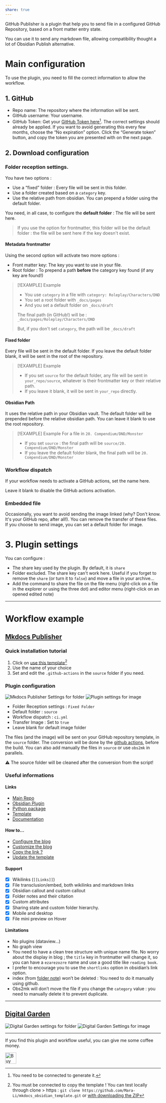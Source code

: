 ```yaml
---
share: true
---
```


GitHub Publisher is a plugin that help you to send file in a configured GitHub Repository, based on a front matter entry state. 

You can use it to send any markdown file, allowing compatibility thought a lot of Obsidian Publish alternative. 

# Main configuration

To use the plugin, you need to fill the correct information to allow the workflow. 

## 1. GitHub 

- Repo name: The repository where the information will be sent.
- GitHub username: Your username.
- GitHub Token: Get your [GitHub Token here](https://github.com/settings/tokens/new?scopes=repo)[^2]. The correct settings should already be applied. If you want to avoid generating this every few months, choose the “No expiration” option. Click the “Generate token” button, and copy the token you are presented with on the next page.


## 2. Download configuration
### Folder reception settings.

You have two options : 
- Use a “fixed” folder : Every file will be sent in this folder. 
- Use a folder created based on a `category` key.
- Use the relative path from obsidian. You can prepend a folder using the default folder. 

You need, in all case, to configure the **default folder** :  The file will be sent here.
> If you use the option for frontmatter, this folder will be the default folder : the file will be sent here if the key doesn't exist. 

#### Metadata frontmatter

Using the second option will activate two more options : 
- Front matter key: The key you want to use in your file.
- Root folder : To prepend a path **before** the category key found (if any key are found!)

> [!EXAMPLE] Example
> - You use `category` in a file with `category: Roleplay/Characters/DND`  
> - You set a root folder with `_docs/pages`  
> - And you set a default folder on `_docs/draft`  
>   
> The final path (in GitHub!) will be : `_docs/pages/Roleplay/Characters/DND`  
>   
> But, if you don't set `category`, the path will be `_docs/draft`  

#### Fixed folder
Every file will be sent in the default folder. If you leave the default folder blank, it will be sent in the root of the repository. 

> [!EXAMPLE] Example
> - If you set `source` for the default folder, any file will be sent in `your_repo/source`, whatever is their frontmatter key or their relative path.
> - If you leave it blank, it will be sent in `your_repo` directly.

#### Obsidian Path
It uses the relative path in your Obsidian vault. The default folder will be prepended before the relative obsidian path. You can leave it blank to use the root repository.

> [!EXAMPLE] Example
> For a file in `20. Compendium/DND/Monster`
> - If you set `source` :  the final path will be `source/20. Compendium/DND/Monster`
> - If you leave the default folder blank, the final path will be `20. Compendium/DND/Monster`

### Workflow dispatch

If your workflow needs to activate a GitHub actions, set the name here. 

Leave it blank to disable the GitHub actions activation.

### Embedded file

Occasionally, you want to avoid sending the image linked (why? Don't know. It's your GitHub repo, after all!). You can remove the transfer of these files.
If you choose to send image, you can set a default folder for image.

# 3. Plugin settings

You can configure :
- The share key used by the plugin. By default, it is `share`
- Folder excluded. The share key can't work here. Useful if you forget to remove the `share` (or turn it to `false`) and move a file in your archive…
- Add the command to share the file on the file menu (right-click on a file in the explorer or using the three dot) and editor menu (right-click on an opened edited note)

---
# Workflow example
## [Mkdocs Publisher](https://mara-li.github.io/obsidian_mkdocs_publisher_docs/)
### Quick installation tutorial
1. Click on [use this template](https://github.com/Mara-Li/mkdocs_obsidian_template/generate)[^1]
2. Use the name of your choice
3. Set and edit the `.github-actions` in the `source` folder if you need.

### Plugin configuration
![Mkdocs Publisher Settings for folder](https://mara-li.github.io/obsidian_mkdocs_publisher_docs/assets/img/Settings_Github1.png)
![Plugin settings for image](https://mara-li.github.io/obsidian_mkdocs_publisher_docs/assets/img/Github_Publisher_Setting.png)

- Folder Reception settings : `Fixed Folder`
- Default folder : `source`
- Workflow dispatch : `ci.yml`
- Transfer Image : Set to `true`
- Leave blank for default image folder

The files (and the image) will be sent on your GitHub repository template, in the `source` folder. The conversion will be done by the [github actions](https://mara-li.github.io/obsidian_mkdocs_publisher_docs/documentation/obs2mk/github%20actions/), before the build. You can also add manually the files in `source` or use `obs2mk` in parallels. 

⚠️ The source folder will be cleaned after the conversion from the script!

### Useful informations
#### Links
- [Main Repo](https://github.com/Mara-Li/obsidian_mkdocs_publisher)
- [Obsidian Plugin](https://github.com/Mara-Li/obsidian-mkdocs-publisher-plugin/)
- [Python package](https://github.com/Mara-Li/obsidian-mkdocs-publisher-python)
- [Template](https://github.com/Mara-Li/obsidian-mkdocs-publisher-template)
- [Documentation](https://mara-li.github.io/obsidian_mkdocs_publisher_docs/)

#### How to...
- [Configure the blog](https://mara-li.github.io/obsidian_mkdocs_publisher_docs/documentation/create%20the%20blog/)
- [Customize the blog](https://mara-li.github.io/obsidian_mkdocs_publisher_docs/documentation/blog%20customization/)
- [Copy the link ?](https://mara-li.github.io/obsidian_mkdocs_publisher_docs/documentation/useful%20plugins/#metacopy)
- [Update the template](https://mara-li.github.io/obsidian_mkdocs_publisher_docs/documentation/Q%26A/#2-update-the-template)

#### Support
- [x] Wikilinks (`[[Links]]`)
- [x] File transclusion/embed, both wikilinks and markdown links
- [x] Obsidian callout and custom callout
- [x] Folder notes and their citation
- [x] Custom attributes
- [x] Sharing state and custom folder hierarchy.
- [x] Mobile and desktop
- [x] File mini preview on Hover

#### Limitations
- No plugins (dataview...)
- No graph view
- You need to have a clean tree structure with unique name file. No worry about the display in blog ; the `title` key in frontmatter will change it, so you can have a `ezarezozre` name and use a good title like `reading book`. 
-  I prefer to encourage you to use the `shortlinks` option in obsidian’s link option. 
-  index (from [folder note](https://mara-li.github.io/obsidian_mkdocs_publisher_docs/documentation/blog%20customization/#folder-note)) won’t be deleted : You need to do it manually using github. 
- Obs2mk will don’t move the file if you change the `category` value : you need to manually delete it to prevent duplicate. 


---
## [Digital Garden](https://github.com/TuanManhCao/digital-garden)

![Digital Garden settings for folder](https://mara-li.github.io/obsidian_mkdocs_publisher_docs/assets/img/Garden%20Settings.png)
![Digital Garden Settings for image](https://mara-li.github.io/obsidian_mkdocs_publisher_docs/assets/img/digital_garden_embed_setting.png)


---
If you find this plugin and workflow useful, you can give me some coffee money.

<a href='https://ko-fi.com/X8X54ZYAV' target='_blank'><img height='36' style='border:0px;height:36px;' src='https://cdn.ko-fi.com/cdn/kofi1.png?v=3' border='0' alt='Buy Me a Coffee at ko-fi.com' /></a>

[^1]: You must be connected to copy the template ! You can test locally through clone > https : `git clone https://github.com/Mara-Li/mkdocs_obsidian_template.git` or [with downloading the ZIP](https://github.com/Mara-Li/mkdocs_obsidian_template/archive/refs/heads/main.zip)
[^2]: You need to be connected to generate it.
